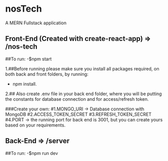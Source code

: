 # nosTech

A MERN Fullstack application

## Front-End (Created with create-react-app) => /nos-tech
 
   ##To run:
   -$npm start
   
1.##Before running please make sure you install all packages required, 
  on both back and front folders, by running:
  - npm install.

2.## Also create .env file in your back end folder, where you will be putting
     the constants for database connection and for access/refresh token.
     
  ###Create your own:
     #1.MONGO_URI -> Database connection with MongoDB
     #2.ACCESS_TOKEN_SECRET
     #3.REFRESH_TOKEN_SECRET
     #4.PORT -> the running port for back end is 3001, but you can create yours based on your requirements.
 
## Back-End => /server

   ##To run:
   -$npm run dev
